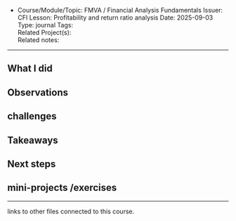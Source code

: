 * Course/Module/Topic: FMVA / Financial Analysis Fundamentals
Issuer: CFI
Lesson: Profitability and return ratio analysis
Date: 2025-09-03
Type: journal
Tags:  
Related Project(s):  
Related notes: 
------------------------------

## What I did

## Observations

## challenges

## Takeaways

## Next steps


##  mini-projects /exercises
--------------------------------
links to other files connected to this course.
